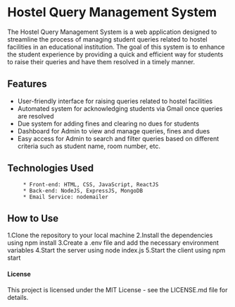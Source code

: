 # Hostel Query Management System
The Hostel Query Management System is a web application designed to streamline the process of managing student queries related to hostel facilities in an educational institution. The goal of this system is to enhance the student experience by providing a quick and efficient way for students to raise their queries and have them resolved in a timely manner.

## Features
* User-friendly interface for raising queries related to hostel facilities
* Automated system for acknowledging students via Gmail once queries are resolved
* Due system for adding fines and clearing no dues for students
* Dashboard for Admin to view and manage queries, fines and dues
* Easy access for Admin to search and filter queries based on different criteria such as student name, room number, etc.
            
## Technologies Used
         * Front-end: HTML, CSS, JavaScript, ReactJS
         * Back-end: NodeJS, ExpressJS, MongoDB
         * Email Service: nodemailer

## How to Use
1.Clone the repository to your local machine
2.Install the dependencies using npm install
3.Create a .env file and add the necessary environment variables
4.Start the server using node index.js
5.Start the client using npm start
#### License
This project is licensed under the MIT License - see the LICENSE.md file for details.
